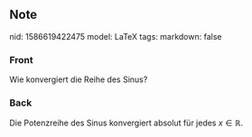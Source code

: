 ## Note
nid: 1586619422475
model: LaTeX
tags: 
markdown: false

### Front
Wie konvergiert die Reihe des Sinus?

### Back
Die Potenzreihe des Sinus konvergiert absolut für jedes $x \in \mathbb{R}$.
